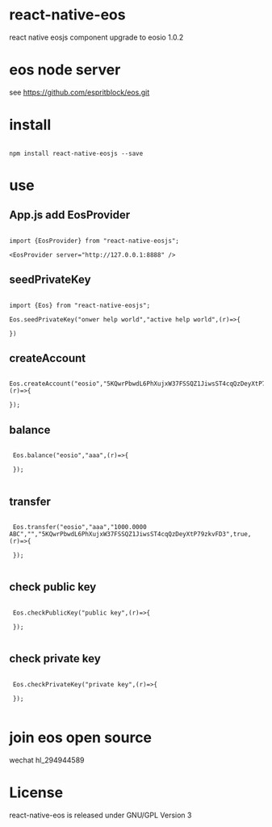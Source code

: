# react-native-eos

react native eosjs component upgrade to eosio 1.0.2

# eos node server

see https://github.com/espritblock/eos.git

# install

```

npm install react-native-eosjs --save

```

# use

## App.js add EosProvider

```

import {EosProvider} from "react-native-eosjs";

<EosProvider server="http://127.0.0.1:8888" />

```

## seedPrivateKey

```

import {Eos} from "react-native-eosjs";

Eos.seedPrivateKey("onwer help world","active help world",(r)=>{

})

```

## createAccount

```

Eos.createAccount("eosio","5KQwrPbwdL6PhXujxW37FSSQZ1JiwsST4cqQzDeyXtP79zkvFD3","aaa",onwerPublic,activePublic,(r)=>{

});

```

## balance

```

 Eos.balance("eosio","aaa",(r)=>{
 
 });
 
 ```

## transfer

```

 Eos.transfer("eosio","aaa","1000.0000 ABC","","5KQwrPbwdL6PhXujxW37FSSQZ1JiwsST4cqQzDeyXtP79zkvFD3",true,(r)=>{

 });
 
 ```

 ## check public key

```

 Eos.checkPublicKey("public key",(r)=>{

 });
 
 ```

 ## check private key

```

 Eos.checkPrivateKey("private key",(r)=>{

 });
 
 ```
 
# join eos open source 

wechat hl_294944589
 

# License

react-native-eos is released under GNU/GPL Version 3
